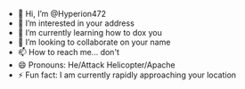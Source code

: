 - 👋 Hi, I’m @Hyperion472
- 👀 I’m interested in your address
- 🌱 I’m currently learning how to dox you
- 💞️ I’m looking to collaborate on your name
- 📫 How to reach me... don't
- 😄 Pronouns: He/Attack Helicopter/Apache
- ⚡ Fun fact: I am currently rapidly approaching your location

<!---
Hyperion472/Hyperion472 is a ✨ special ✨ repository because its `README.md` (this file) appears on your GitHub profile.
You can click the Preview link to take a look at your changes.
--->

